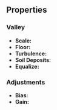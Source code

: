
## Properties

### Valley

- **Scale:**
- **Floor:**
- **Turbulence:**
- **Soil Deposits:**
- **Equalize:**

### Adjustments

- **Bias:**
- **Gain:**